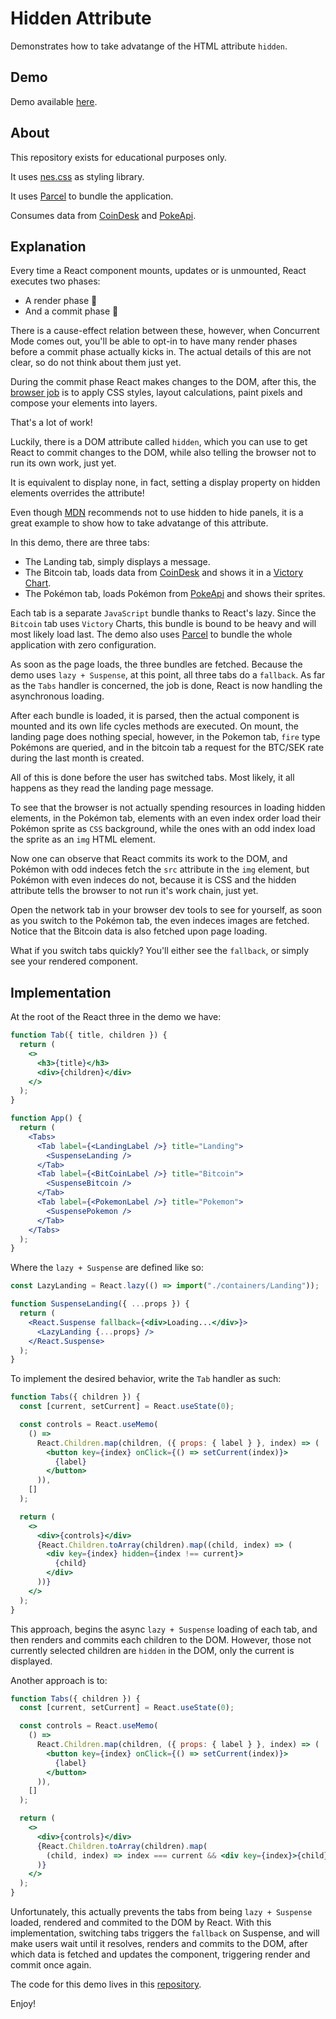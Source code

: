 # Hidden Attribute

Demonstrates how to take advatange of the HTML attribute `hidden`.

## Demo

Demo available [here](https://hidden-attribute.surge.sh/).

## About

This repository exists for educational purposes only.

It uses [nes.css](https://nostalgic-css.github.io/NES.css/) as styling library.

It uses [Parcel](https://parceljs.org/) to bundle the application.

Consumes data from [CoinDesk](https://www.coindesk.com/api) and [PokeApi](https://pokeapi.co/).

## Explanation

Every time a React component mounts, updates or is unmounted, React executes two phases:

- A render phase 📖
- And a commit phase 📝

There is a cause-effect relation between these, however, when Concurrent Mode comes out, you'll be able to opt-in to have many render phases before a commit phase actually kicks in. The actual details of this are not clear, so do not think about them just yet.

During the commit phase React makes changes to the DOM, after this, the [browser job](https://developers.google.com/web/fundamentals/performance/rendering/) is to apply CSS styles, layout calculations, paint pixels and compose your elements into layers.

That's a lot of work!

Luckily, there is a DOM attribute called `hidden`, which you can use to get React to commit changes to the DOM, while also telling the browser not to run its own work, just yet.

It is equivalent to display none, in fact, setting a display property on hidden elements overrides the attribute!

Even though [MDN](https://developer.mozilla.org/en-US/docs/Web/HTML/Global_attributes/hidden) recommends not to use hidden to hide panels, it is a great example to show how to take advatange of this attribute.

In this demo, there are three tabs:

- The Landing tab, simply displays a message.
- The Bitcoin tab, loads data from [CoinDesk](https://www.coindesk.com/api) and shows it in a [Victory Chart](https://formidable.com/open-source/victory/docs).
- The Pokémon tab, loads Pokémon from [PokeApi](https://pokeapi.co/) and shows their sprites.

Each tab is a separate `JavaScript` bundle thanks to React's lazy. Since the `Bitcoin` tab uses `Victory` Charts, this bundle is bound to be heavy and will most likely load last. The demo also uses [Parcel](https://parceljs.org) to bundle the whole application with zero configuration.

As soon as the page loads, the three bundles are fetched. Because the demo uses `lazy + Suspense`, at this point, all three tabs do a `fallback`. As far as the `Tabs` handler is concerned, the job is done, React is now handling the asynchronous loading.

After each bundle is loaded, it is parsed, then the actual component is mounted and its own life cycles methods are executed. On mount, the landing page does nothing special, however, in the Pokemon tab, `fire` type Pokémons are queried, and in the bitcoin tab a request for the BTC/SEK rate during the last month is created.

All of this is done before the user has switched tabs. Most likely, it all happens as they read the landing page message.

To see that the browser is not actually spending resources in loading hidden elements, in the Pokémon tab, elements with an even index order load their Pokémon sprite as `CSS` background, while the ones with an odd index load the sprite as an `img` HTML element.

Now one can observe that React commits its work to the DOM, and Pokémon with odd indeces fetch the `src` attribute in the `img` element, but Pokémon with even indeces do not, because it is CSS and the hidden attribute tells the browser to not run it's work chain, just yet.

Open the network tab in your browser dev tools to see for yourself, as soon as you switch to the Pokémon tab, the even indeces images are fetched. Notice that the Bitcoin data is also fetched upon page loading.

What if you switch tabs quickly? You'll either see the `fallback`, or simply see your rendered component.

## Implementation

At the root of the React three in the demo we have:

```jsx
function Tab({ title, children }) {
  return (
    <>
      <h3>{title}</h3>
      <div>{children}</div>
    </>
  );
}

function App() {
  return (
    <Tabs>
      <Tab label={<LandingLabel />} title="Landing">
        <SuspenseLanding />
      </Tab>
      <Tab label={<BitCoinLabel />} title="Bitcoin">
        <SuspenseBitcoin />
      </Tab>
      <Tab label={<PokemonLabel />} title="Pokemon">
        <SuspensePokemon />
      </Tab>
    </Tabs>
  );
}
```

Where the `lazy + Suspense` are defined like so:

```jsx
const LazyLanding = React.lazy(() => import("./containers/Landing"));

function SuspenseLanding({ ...props }) {
  return (
    <React.Suspense fallback={<div>Loading...</div>}>
      <LazyLanding {...props} />
    </React.Suspense>
  );
}
```

To implement the desired behavior, write the `Tab` handler as such:

```jsx
function Tabs({ children }) {
  const [current, setCurrent] = React.useState(0);

  const controls = React.useMemo(
    () =>
      React.Children.map(children, ({ props: { label } }, index) => (
        <button key={index} onClick={() => setCurrent(index)}>
          {label}
        </button>
      )),
    []
  );

  return (
    <>
      <div>{controls}</div>
      {React.Children.toArray(children).map((child, index) => (
        <div key={index} hidden={index !== current}>
          {child}
        </div>
      ))}
    </>
  );
}
```

This approach, begins the async `lazy + Suspense` loading of each tab, and then renders and commits each children to the DOM. However, those not currently selected children are `hidden` in the DOM, only the current is displayed.

Another approach is to:

```jsx
function Tabs({ children }) {
  const [current, setCurrent] = React.useState(0);

  const controls = React.useMemo(
    () =>
      React.Children.map(children, ({ props: { label } }, index) => (
        <button key={index} onClick={() => setCurrent(index)}>
          {label}
        </button>
      )),
    []
  );

  return (
    <>
      <div>{controls}</div>
      {React.Children.toArray(children).map(
        (child, index) => index === current && <div key={index}>{child}</div>
      )}
    </>
  );
}
```

Unfortunately, this actually prevents the tabs from being `lazy + Suspense` loaded, rendered and commited to the DOM by React. With this implementation, switching tabs triggers the `fallback` on Suspense, and will make users wait until it resolves, renders and commits to the DOM, after which data is fetched and updates the component, triggering render and commit once again.

The code for this demo lives in this [repository](https://github.com/icyJoseph/hidden-attribute).

Enjoy!
